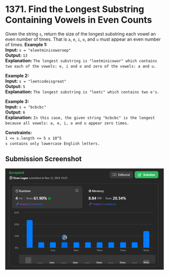 # 1371. Find the Longest Substring Containing Vowels in Even Counts

Given the string `s`, return the size of the longest substring each vowel an even number of times. That is `a`, `e`, `i`, `o`, and `u` must appear an even number of times.
**Example 1:**  
    **Input:** `s = "eleetminicoworoep"`  
    **Output:** `13`  
    **Explanation:** `The longest substring is "leetminicowor" which contains two each of the vowels: e, i and o and zero of the vowels: a and u.`   

**Example 2:**  
    **Input:** `s = "leetcodeisgreat"`  
    **Output:** `5`  
    **Explanation:** `The longest substring is "leetc" which contains two e's.`  

**Example 3:**  
    **Input:** `s = "bcbcbc"`  
    **Output:** `6`  
    **Explanation:** `In this case, the given string "bcbcbc" is the longest because all vowels: a, e, i, o and u appear zero times.`  

**Constraints:**  
    `1 <= s.length <= 5 x 10^5`  
    `s contains only lowercase English letters.`    


## Submission Screenshot

![Image](./find-the-longest-substring-containing-vowels-in-even-counts.png)

